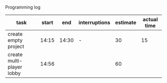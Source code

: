 Programming log

task | start | end | interruptions | estimate | actual time
-----|-------|-----|---------------|----------|------------
create empty project | 14:15 | 14:30 | - | 30 | 15
create multi-player lobby | 14:56 | | | 60 | 
